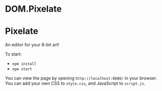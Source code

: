 # DOM.Pixelate

# Pixelate

An editor for your 8-bit art!

To start:

- `npm install`
- `npm start`

You can view the page by opening `http://localhost:8080/` in your browser.
You can add your own CSS to `style.css`, and JavaScript to `script.js`.
